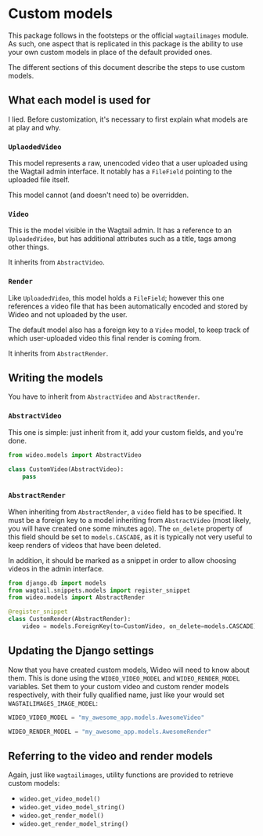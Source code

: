 # Custom models

This package follows in the footsteps or the official `wagtailimages` module.
As such, one aspect that is replicated in this package is the ability to use
your own custom models in place of the default provided ones.

The different sections of this document describe the steps to use custom models.

## What each model is used for

I lied. Before customization, it's necessary to first explain what models are at
play and why.

### `UplaodedVideo`

This model represents a raw, unencoded video that a user uploaded using the
Wagtail admin interface. It notably has a `FileField` pointing to the uploaded
file itself.

This model cannot (and doesn't need to) be overridden.

### `Video`

This is the model visible in the Wagtail admin. It has a reference to an
`UploadedVideo`, but has additional attributes such as a title, tags among
other things.

It inherits from `AbstractVideo`.

### `Render`

Like `UploadedVideo`, this model holds a `FileField`; however this one
references a video file that has been automatically encoded and stored by Wideo
and not uploaded by the user.

The default model also has a foreign key to a `Video` model, to keep track of
which user-uploaded video this final render is coming from.

It inherits from `AbstractRender`.

## Writing the models

You have to inherit from `AbstractVideo` and `AbstractRender`.

### `AbstractVideo`

This one is simple: just inherit from it, add your custom fields, and you're
done.

```python
from wideo.models import AbstractVideo

class CustomVideo(AbstractVideo):
    pass
```

### `AbstractRender`

When inheriting from `AbstractRender`, a `video` field has to be specified. It
must be a foreign key to a model inheriting from `AbstractVideo` (most likely,
you will have created one some minutes ago). The `on_delete` property of this
field should be set to `models.CASCADE`, as it is typically not very useful to
keep renders of videos that have been deleted.

In addition, it should be marked as a snippet in order to allow choosing videos
in the admin interface.

```python
from django.db import models
from wagtail.snippets.models import register_snippet
from wideo.models import AbstractRender

@register_snippet
class CustomRender(AbstractRender):
    video = models.ForeignKey(to=CustomVideo, on_delete=models.CASCADE)
```

## Updating the Django settings

Now that you have created custom models, Wideo will need to know about them.
This is done using the `WIDEO_VIDEO_MODEL` and `WIDEO_RENDER_MODEL` variables.
Set them to your custom video and custom render models respectively, with their
fully qualified name, just like your would set `WAGTAILIMAGES_IMAGE_MODEL`:

```python
WIDEO_VIDEO_MODEL = "my_awesome_app.models.AwesomeVideo"

WIDEO_RENDER_MODEL = "my_awesome_app.models.AwesomeRender"
```

## Referring to the video and render models

Again, just like `wagtailimages`, utility functions are provided to retrieve
custom models:
- `wideo.get_video_model()`
- `wideo.get_video_model_string()`
- `wideo.get_render_model()`
- `wideo.get_render_model_string()`
